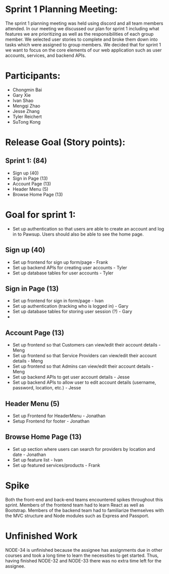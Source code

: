 # Sprint 1 Planning Meeting:
The sprint 1 planning meeting was held using discord and all team members attended. In our meeting we discussed our plan for sprint 1 including what features we are prioritizing as well as the responsibilities of each group member. We selected user stories to complete and broke them down into tasks which were assigned to group members. We decided that for sprint 1 we want to focus on the core elements of our web application such as user accounts, services, and backend APIs. 

# Participants:
- Chongmin Bai
- Gary Xie
- Ivan Shao
- Mengqi Zhao
- Jesse Zhang
- Tyler Reichert
- SuTong Kong

# Release Goal (Story points):
## Sprint 1: (84)
- Sign up (40)
- Sign in Page (13)
- Account Page (13)
- Header Menu (5)
- Browse Home Page (13)

# Goal for sprint 1:
- Set up authentication so that users are able to create an account and log in to Pawsup. Users should also be able to see the home page.

## Sign up (40)
- Set up frontend for sign up form/page - Frank
- Set up backend APIs for creating user accounts - Tyler
- Set up database tables for user accounts - Tyler

## Sign in Page (13)
- Set up frontend for sign in form/page - Ivan
- Set up authentication (tracking who is logged in) - Gary
- Set up database tables for storing user session (?) - Gary
- 
## Account Page (13)
- Set up frontend so that Customers can view/edit their account details - Meng
- Set up frontend so that Service Providers can view/edit their account details - Meng
- Set up frontend so that Admins can view/edit their account details - Meng
- Set up backend APIs to get user account details - Jesse
- Set up backend APIs to allow user to edit account details (username, password, location, etc.) - Jesse

## Header Menu (5)
- Set up Frontend for HeaderMenu - Jonathan
- Setup Frontend for footer - Jonathan

## Browse Home Page (13)
- Set up section where users can search for providers by location and date - Jonathan
- Set up feature list - Ivan
- Set up featured services/products - Frank

# Spike 
Both the front-end and back-end teams encountered spikes throughout this sprint. Members of the frontend team had to learn React as well as Bootstrap. Members of the backend team had to familiarize themselves with the MVC structure and Node modules such as Express and Passport.

# Unfinished Work
NODE-34 is unfinished because the assignee has assignments due in other courses and took a long time to learn the necessities to get started. Thus, having finished NODE-32 and NODE-33 there was no extra time left for the assignee. 
